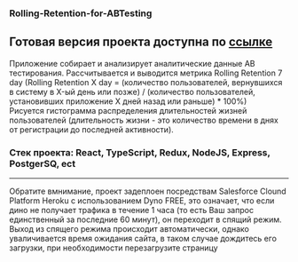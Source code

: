 ### Rolling-Retention-for-ABTesting
## Готовая версия проекта доступна по <a href="https://task-for-abtest.herokuapp.com/">ссылке</a> <br/>
Приложение собирает и анализирует аналитические данные AB тестирования. Рассчитывается и выводится метрика Rolling Retention 7 day
(Rolling Retention X day = (количество пользователей, вернувшихся в систему в X-ый день или позже) / (количество пользователей, установивших приложение X дней назад или раньше) * 100%) <br/>
Рисуется гистограмма распределения длительностей жизней пользователей (длительность жизни - это количество времени в днях от регистрации до последней активности).
<br/>

 ### Стек проекта: React, TypeScript, Redux, NodeJS, Express, PostgerSQ, ect<br/> 
------

Обратите вмнимание, проект задеплоен посредствам Salesforce Clound Platform Heroku с использованием Dyno FREE, это означает, что если дино не получает трафика в течение 1 часа (то есть Ваш запрос единственный за последние 60 минут), он переходит в спящий режим. 
Выход из спящего режима происходит автоматически, однако уваличивается время ожидания сайта, в таком случае дождитесь его загрузки, при необходимости перезагрузите страницу
